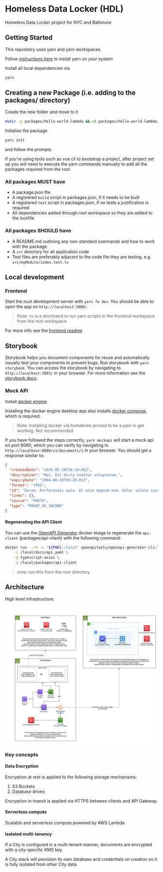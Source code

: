 # Homeless Data Locker (HDL)

Homeless Data Locker project for NYC and Baltimore

## Getting Started

This repository uses yarn and yarn workspaces.

Follow [instructions here](https://classic.yarnpkg.com/en/docs/install/) to install yarn on your system

Install all local dependencies via

```bash
yarn
```

## Creating a new Package (i.e. adding to the packages/ directory)

Create the new folder and move to it

```bash
mkdir -p packages/hello-world-lambda && cd packages/hello-world-lambda
```

Initialise the package

```bash
yarn init
```

and follow the prompts.

If you're using tools such as vue cli to bootstrap a project, after project set up you will need to execute the yarn commands manually to add all the packages required from the root.

### All packages MUST have

- A package.json file
- A registered `build` script in packages.json, if it needs to be built
- A registered `test` script in packages.json, if no tests a justification is required
- All dependencies added through root workspace so they are added to the lockfile

### All packages SHOULD have

- A README.md outlining any non-standard commands and how to work with the package.
- A `src` directory for all application code
- Test files are preferably adjacent to the code file they are testing, e.g `src/myModule/index.test.ts`

## Local development

### Frontend

Start the nuxt development server with `yarn fe dev`. You should be able to open the app on `http://localhost:3000/`.

> Note: `fe` is a shorthand to run yarn scripts in the frontend workspace from the root workspace

For more info see the [frontend readme](./packages/frontend/README.md)

## Storybook

Storybook helps you document components for reuse and automatically visually test your components to prevent bugs. Run storybook with `yarn storybook`. You can access the storybook by navigating to `http://localhost:3003/` in your browser. For more information see the [storybook docs](https://storybook.js.org/docs/vue/get-started/introduction).

### Mock API

Install [docker engine](https://docs.docker.com/docker-for-mac/install/).

Installing the docker engine desktop app also installs [docker compose](https://docs.docker.com/compose/install/#install-compose-on-macos), which is required.

> Note: Installing docker via homebrew proved to be a pain to get working. Not recommended.

If you have followed the steps correctly, `yarn mockapi` will start a mock api on port 8080, which you can verify by navigating to `http://localhost:8080/v1/documents/1` in your browser. You should get a response similar to:

```json
{
  "createdDate": "1835-05-28T14:19:46Z",
  "description": "Non. Est dicta tenetur voluptatem.",
  "expiryDate": "1994-08-29T05:29:01Z",
  "format": "JPEG",
  "id": "Earum. Perferendis quia. Et enim magnam eum. Dolor soluta suscipit.",
  "links": {},
  "source": "PHOTO",
  "type": "PROOF_OF_INCOME"
}
```

#### Regenerating the API Client

You can use the [OpenAPI Generator](https://github.com/OpenAPITools/openapi-generator#table-of-contents) docker image to regenerate the `api-client` (packages/api-client) with the following command:

```bash
docker run --rm -v "${PWD}:/local" openapitools/openapi-generator-cli:latest-release generate \
    -i /local/docs/api.yaml \
    -g typescript-axios \
    -o /local/packages/api-client
```

> note: run this from the root directory

## Architecture

High level infrastructure:

![AWS Architecture](docs/aws_architecture.png)

### Key concepts

#### Data Encryption

Encryption at rest is applied to the following storage mechanisms:

1. S3 Buckets
2. Database drives

Encryption in-transit is applied via HTTPS between clients and API Gateway.

#### Serverless compute

Scalable and serverless compute powered by AWS Lambda

#### Isolated multi-tenancy

If a City is configured in a multi-tenant manner, documents are encrypted with a city-specific KMS key.

A City stack will provision its own database and credentials on creation so it is fully isolated from other City data.
